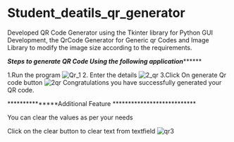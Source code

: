 # Student_deatils_qr_generator
 Developed  QR Code Generator using the Tkinter library for Python GUI Development, the QrCode Generator for Generic qr Codes and Image Library to modify the image size according to the requirements.
 
 
 ***********Steps to generate QR Code Using the following application*****************
 
 1.Run the program
 ![Qr_1](https://github.com/Jaya-sys/Student_deatils_qr_generator/assets/65943514/dc16057f-822a-439a-8d03-2cf1061cff28)
 2. Enter the details
 ![2_qr](https://github.com/Jaya-sys/Student_deatils_qr_generator/assets/65943514/1b9c1cf5-a8aa-4e48-b3db-13a1489aec21)
 3.Click On generate Qr code button
 ![2qr](https://github.com/Jaya-sys/Student_deatils_qr_generator/assets/65943514/3dc0a68b-abc0-41ff-8abe-df85c0914d72)
 Congratulations you have successfully generated your QR code.
 
 ***************Additional Feature ***************************
 
 You can clear the values as per your needs
 
 Click on the clear button to clear text from textfield
![qr3](https://github.com/Jaya-sys/Student_deatils_qr_generator/assets/65943514/e48586ca-bdc9-477d-a6a2-29d9bf7fd3fc)
